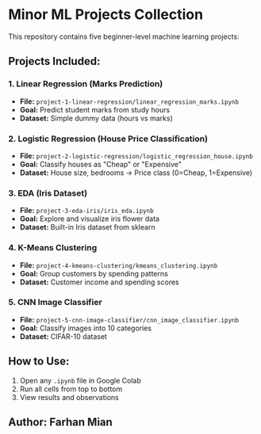 # Minor ML Projects Collection

This repository contains five beginner-level machine learning projects:

## Projects Included:

### 1. Linear Regression (Marks Prediction)
- **File:** `project-1-linear-regression/linear_regression_marks.ipynb`
- **Goal:** Predict student marks from study hours
- **Dataset:** Simple dummy data (hours vs marks)

### 2. Logistic Regression (House Price Classification)  
- **File:** `project-2-logistic-regression/logistic_regression_house.ipynb`
- **Goal:** Classify houses as "Cheap" or "Expensive"
- **Dataset:** House size, bedrooms → Price class (0=Cheap, 1=Expensive)

### 3. EDA (Iris Dataset)
- **File:** `project-3-eda-iris/iris_eda.ipynb` 
- **Goal:** Explore and visualize iris flower data
- **Dataset:** Built-in Iris dataset from sklearn

### 4. K-Means Clustering
- **File:** `project-4-kmeans-clustering/kmeans_clustering.ipynb`
- **Goal:** Group customers by spending patterns
- **Dataset:** Customer income and spending scores

### 5. CNN Image Classifier
- **File:** `project-5-cnn-image-classifier/cnn_image_classifier.ipynb`
- **Goal:** Classify images into 10 categories
- **Dataset:** CIFAR-10 dataset

## How to Use:
1. Open any `.ipynb` file in Google Colab
2. Run all cells from top to bottom
3. View results and observations
                                                                          
## Author: Farhan Mian
